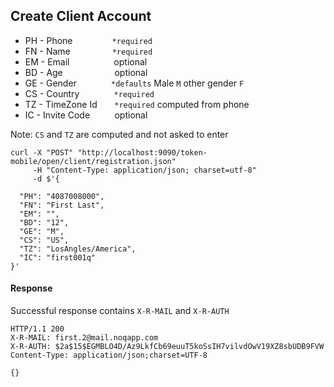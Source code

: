## Create Client Account

- PH - Phone          &nbsp;&nbsp;&nbsp;&nbsp;&nbsp;&nbsp;&nbsp;&nbsp;&nbsp;&nbsp;&nbsp;&nbsp;&nbsp;&nbsp;&nbsp;`*required`
- FN - Name           &nbsp;&nbsp;&nbsp;&nbsp;&nbsp;&nbsp;&nbsp;&nbsp;&nbsp;&nbsp;&nbsp;&nbsp;&nbsp;&nbsp;&nbsp;&nbsp;`*required`
- EM - Email          &nbsp;&nbsp;&nbsp;&nbsp;&nbsp;&nbsp;&nbsp;&nbsp;&nbsp;&nbsp;&nbsp;&nbsp;&nbsp;&nbsp;&nbsp;&nbsp;&nbsp;optional
- BD - Age            &nbsp;&nbsp;&nbsp;&nbsp;&nbsp;&nbsp;&nbsp;&nbsp;&nbsp;&nbsp;&nbsp;&nbsp;&nbsp;&nbsp;&nbsp;&nbsp;&nbsp;&nbsp;&nbsp;&nbsp;optional
- GE - Gender         &nbsp;&nbsp;&nbsp;&nbsp;&nbsp;&nbsp;&nbsp;&nbsp;&nbsp;&nbsp;&nbsp;&nbsp;&nbsp;`*defaults` Male `M` other gender `F`
- CS - Country        &nbsp;&nbsp;&nbsp;&nbsp;&nbsp;&nbsp;&nbsp;&nbsp;&nbsp;&nbsp;&nbsp;&nbsp;&nbsp;`*required`
- TZ - TimeZone Id    &nbsp;&nbsp;&nbsp;&nbsp;&nbsp;&nbsp;`*required` computed from phone
- IC - Invite Code    &nbsp;&nbsp;&nbsp;&nbsp;&nbsp;&nbsp;&nbsp;&nbsp;&nbsp;optional

Note: `CS` and `TZ` are computed and not asked to enter


    curl -X "POST" "http://localhost:9090/token-mobile/open/client/registration.json" 
         -H "Content-Type: application/json; charset=utf-8" 
         -d $'{
         
      "PH": "4087008000",
      "FN": "First Last",
      "EM": "",                    
      "BD": "12",
      "GE": "M",
      "CS": "US", 
      "TZ": "LosAngles/America",
      "IC": "first001q"
    }'


#### Response

Successful response contains `X-R-MAIL` and `X-R-AUTH`


    HTTP/1.1 200 
    X-R-MAIL: first.2@mail.noqapp.com
    X-R-AUTH: $2a$15$EGMBLO4D/Az9LkfCb69euuT5koSsIH7vilvdOwV19XZ8sbUDB9FVW
    Content-Type: application/json;charset=UTF-8
    
    {}